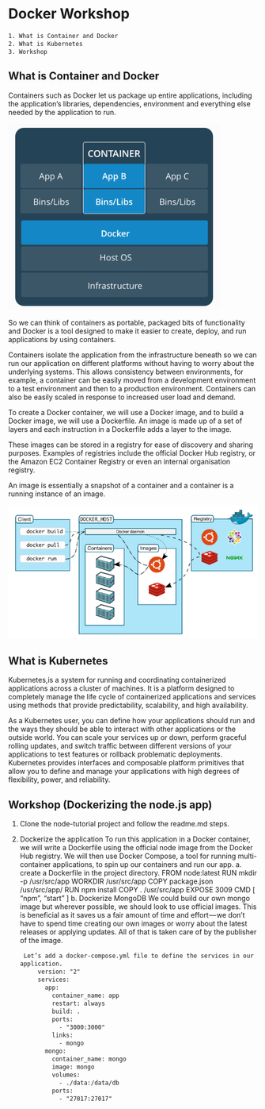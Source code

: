 # Docker Workshop
    1. What is Container and Docker
    2. What is Kubernetes
    3. Workshop
    
## What is Container and Docker

Containers such as Docker let us package up entire applications, including the application’s libraries, dependencies, environment and everything else needed by the application to run.

![Image of Docker](/Docker/images/docker.png)

So we can think of containers as portable, packaged bits of functionality and Docker is a tool designed to make it easier to create, deploy, and run applications by using containers. 

Containers isolate the application from the infrastructure beneath so we can run our application on different platforms without having to worry about the underlying systems.
This allows consistency between environments, for example, a container can be easily moved from a development environment to a test environment and then to a production environment. Containers can also be easily scaled in response to increased user load and demand.

To create a Docker container, we will use a Docker image, and to build a Docker image, we will use a Dockerfile. An image is made up of a set of layers and each instruction in a Dockerfile adds a layer to the image.


These images can be stored in a registry for ease of discovery and sharing purposes. Examples of registries include the official Docker Hub registry, or the Amazon EC2 Container Registry or even an internal organisation registry.

An image is essentially a snapshot of a container and a container is a running instance of an image.

![Image of DockerRegistry](/Docker/images/dockerRepository.png)

## What is Kubernetes

Kubernetes,is a system for running and coordinating containerized applications across a cluster of machines. It is a platform designed to completely manage the life cycle of containerized applications and services using methods that provide predictability, scalability, and high availability.

As a Kubernetes user, you can define how your applications should run and the ways they should be able to interact with other applications or the outside world. You can scale your services up or down, perform graceful rolling updates, and switch traffic between different versions of your applications to test features or rollback problematic deployments. Kubernetes provides interfaces and composable platform primitives that allow you to define and manage your applications with high degrees of flexibility, power, and reliability.

## Workshop (Dockerizing the node.js app)
1. Clone the node-tutorial project and follow the readme.md steps.
2. Dockerize the application
    To run this application in a Docker container, we will write a Dockerfile using the official node image from the Docker Hub registry. We will then use Docker Compose, a tool for running multi-container applications, to spin up our containers and run our app.
    a. create a Dockerfile in the project directory.
            FROM node:latest
            RUN mkdir -p /usr/src/app
            WORKDIR /usr/src/app
            COPY package.json /usr/src/app/
            RUN npm install
            COPY . /usr/src/app
            EXPOSE 3009
            CMD [ “npm”, “start” ]
    b.  Dockerize MongoDB
        We could build our own mongo image but wherever possible, we should look to use official images.
        This is beneficial as it saves us a fair amount of time and effort — we don’t have to spend time creating our own images or worry about the latest releases or applying updates. All of that is taken care of by the publisher of the image.
    
        Let’s add a docker-compose.yml file to define the services in our application.
            version: "2"
            services:
              app:
                container_name: app
                restart: always
                build: .
                ports:
                  - "3000:3000"
                links:
                  - mongo
              mongo:
                container_name: mongo
                image: mongo
                volumes:
                  - ./data:/data/db
                ports:
                  - "27017:27017"
